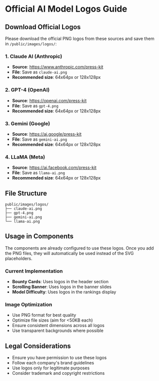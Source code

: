 # Official AI Model Logos Guide

## Download Official Logos

Please download the official PNG logos from these sources and save them in `/public/images/logos/`:

### 1. Claude AI (Anthropic)
- **Source**: https://www.anthropic.com/press-kit
- **File**: Save as `claude-ai.png`
- **Recommended size**: 64x64px or 128x128px

### 2. GPT-4 (OpenAI)
- **Source**: https://openai.com/press-kit
- **File**: Save as `gpt-4.png`
- **Recommended size**: 64x64px or 128x128px

### 3. Gemini (Google)
- **Source**: https://ai.google/press-kit
- **File**: Save as `gemini-ai.png`
- **Recommended size**: 64x64px or 128x128px

### 4. LLaMA (Meta)
- **Source**: https://ai.facebook.com/press-kit
- **File**: Save as `llama-ai.png`
- **Recommended size**: 64x64px or 128x128px

## File Structure
```
public/images/logos/
├── claude-ai.png
├── gpt-4.png
├── gemini-ai.png
└── llama-ai.png
```

## Usage in Components

The components are already configured to use these logos. Once you add the PNG files, they will automatically be used instead of the SVG placeholders.

### Current Implementation
- **Bounty Cards**: Uses logos in the header section
- **Scrolling Banner**: Uses logos in the banner slides
- **Model Difficulty**: Uses logos in the rankings display

### Image Optimization
- Use PNG format for best quality
- Optimize file sizes (aim for <50KB each)
- Ensure consistent dimensions across all logos
- Use transparent backgrounds where possible

## Legal Considerations
- Ensure you have permission to use these logos
- Follow each company's brand guidelines
- Use logos only for legitimate purposes
- Consider trademark and copyright restrictions
